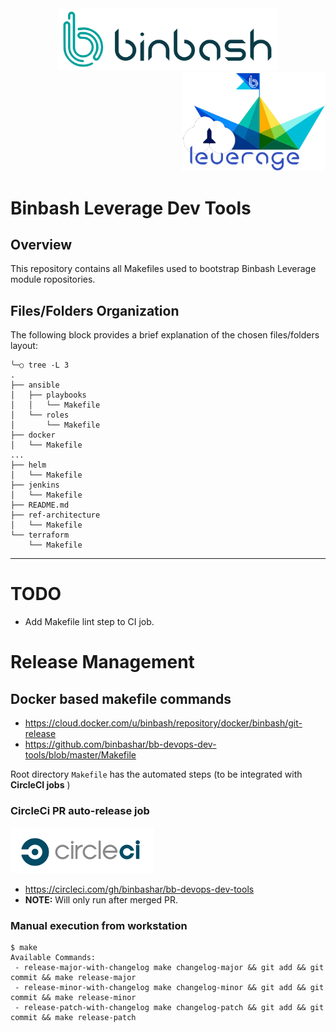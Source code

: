 <div align="center">
    <img src="./%40figures/binbash.png" alt="drawing" width="350"/>
</div>
<div align="right">
  <img src="./%40figures/binbash-leverage-logo.png"
  alt="leverage" width="230"/>
</div>

# Binbash Leverage Dev Tools

## Overview
This repository contains all Makefiles used to bootstrap Binbash Leverage module ropositories.

## Files/Folders Organization
The following block provides a brief explanation of the chosen files/folders layout:

```shell
╰─○ tree -L 3
.
├── ansible
│   ├── playbooks
│   │   └── Makefile
│   └── roles
│       └── Makefile
├── docker
│   └── Makefile
...
├── helm
│   └── Makefile
├── jenkins
│   └── Makefile
├── README.md
├── ref-architecture
│   └── Makefile
└── terraform
    └── Makefile

```

---

# TODO

- Add Makefile lint step to CI job. 

# Release Management

## Docker based makefile commands

* <https://cloud.docker.com/u/binbash/repository/docker/binbash/git-release>
* <https://github.com/binbashar/bb-devops-dev-tools/blob/master/Makefile>

Root directory `Makefile` has the automated steps (to be integrated with **CircleCI jobs** []() )

### CircleCi PR auto-release job

<div align="left">
  <img src="./%40figures/circleci.png" alt="leverage-circleci" width="230"/>
</div>

- <https://circleci.com/gh/binbashar/bb-devops-dev-tools>
- **NOTE:** Will only run after merged PR.

### Manual execution from workstation

```
$ make
Available Commands:
 - release-major-with-changelog make changelog-major && git add && git commit && make release-major
 - release-minor-with-changelog make changelog-minor && git add && git commit && make release-minor
 - release-patch-with-changelog make changelog-patch && git add && git commit && make release-patch
